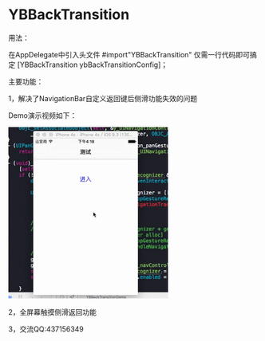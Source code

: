 # YBBackTransition
用法：

在AppDelegate中引入头文件    #import"YBBackTransition"     仅需一行代码即可搞定 [YBBackTransition ybBackTransitionConfig]；

主要功能：

1，解决了NavigationBar自定义返回键后侧滑功能失效的问题

Demo演示视频如下：

![haha](/Resource/屏幕录制.gif)

2，全屏幕触摸侧滑返回功能

3，交流QQ:437156349
